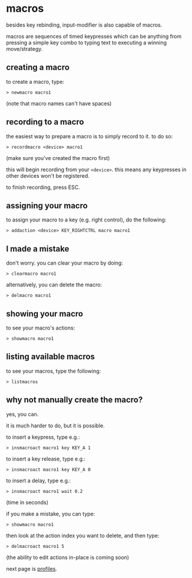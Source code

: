 # macros

besides key rebinding, input-modifier is also capable of macros.

macros are sequences of timed keypresses which can be anything from pressing a simple key combo to typing text to executing a winning move/strategy.

## creating a macro

to create a macro, type:

```
> newmacro macro1
```

(note that macro names can't have spaces)

## recording to a macro

the easiest way to prepare a macro is to simply record to it. to do so:

```
> recordmacro <device> macro1
```

(make sure you've created the macro first)

this will begin recording from your `<device>`. this means any keypresses in other devices won't be registered.

to finish recording, press ESC.

## assigning your macro

to assign your macro to a key (e.g. right control), do the following:

```
> addaction <device> KEY_RIGHTCTRL macro macro1
```

## I made a mistake

don't worry. you can clear your macro by doing:

```
> clearmacro macro1
```

alternatively, you can delete the macro:

```
> delmacro macro1
```

## showing your macro

to see your macro's actions:

```
> showmacro macro1
```

## listing available macros

to see your macros, type the following:

```
> listmacros
```

## why not manually create the macro?

yes, you can.

it is much harder to do, but it is possible.

to insert a keypress, type e.g.:

```
> insmacroact macro1 key KEY_A 1
```

to insert a key release, type e.g.:

```
> insmacroact macro1 key KEY_A 0
```

to insert a delay, type e.g.:

```
> insmacroact macro1 wait 0.2
```

(time in seconds)

if you make a mistake, you can type:

```
> showmacro macro1
```

then look at the action index you want to delete, and then type:

```
> delmacroact macro1 5
```

(the ability to edit actions in-place is coming soon)

next page is [profiles](profiles.md).
